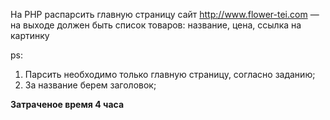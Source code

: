 На PHP распарсить главную страницу сайт http://www.flower-tei.com — на выходе должен быть список товаров: название, цена, ссылка на картинку

ps:
1) Парсить необходимо только главную страницу, согласно заданию;
2) За название берем заголовок;

**Затраченое время 4 часа**